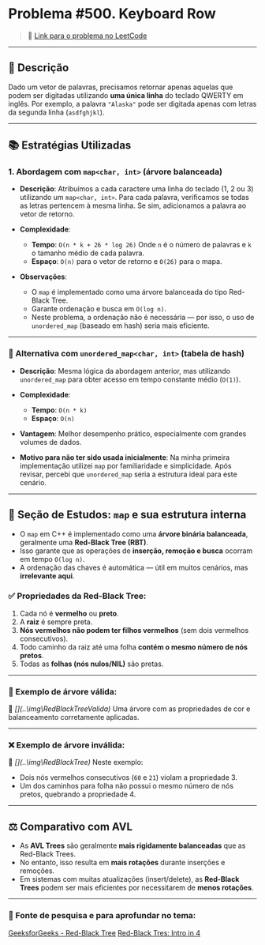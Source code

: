 # Problema #500. Keyboard Row

> 🔗 [Link para o problema no LeetCode](https://leetcode.com/problems/keyboard-row/)

---

## 🧠 Descrição

Dado um vetor de palavras, precisamos retornar apenas aquelas que podem ser digitadas utilizando **uma única linha** do teclado QWERTY em inglês.
Por exemplo, a palavra `"Alaska"` pode ser digitada apenas com letras da segunda linha (`asdfghjkl`).

---

## 📚 Estratégias Utilizadas

### 1. Abordagem com `map<char, int>` (árvore balanceada)

* **Descrição**:
  Atribuímos a cada caractere uma linha do teclado (1, 2 ou 3) utilizando um `map<char, int>`.
  Para cada palavra, verificamos se todas as letras pertencem à mesma linha.
  Se sim, adicionamos a palavra ao vetor de retorno.

* **Complexidade**:

  * **Tempo**: `O(n * k + 26 * log 26)`
    Onde `n` é o número de palavras e `k` o tamanho médio de cada palavra.
  * **Espaço**: `O(n)` para o vetor de retorno e `O(26)` para o mapa.

* **Observações**:

  * O `map` é implementado como uma árvore balanceada do tipo Red-Black Tree.
  * Garante ordenação e busca em `O(log n)`.
  * Neste problema, a ordenação não é necessária — por isso, o uso de `unordered_map` (baseado em hash) seria mais eficiente.

---

### 🔁 Alternativa com `unordered_map<char, int>` (tabela de hash)

* **Descrição**:
  Mesma lógica da abordagem anterior, mas utilizando `unordered_map` para obter acesso em tempo constante médio (`O(1)`).

* **Complexidade**:

  * **Tempo**: `O(n * k)`
  * **Espaço**: `O(n)`

* **Vantagem**:
  Melhor desempenho prático, especialmente com grandes volumes de dados.

* **Motivo para não ter sido usada inicialmente**:
  Na minha primeira implementação utilizei `map` por familiaridade e simplicidade.
  Após revisar, percebi que `unordered_map` seria a estrutura ideal para este cenário.

---

## 🧪 Seção de Estudos: `map` e sua estrutura interna

* O `map` em C++ é implementado como uma **árvore binária balanceada**, geralmente uma **Red-Black Tree (RBT)**.
* Isso garante que as operações de **inserção, remoção e busca** ocorram em tempo `O(log n)`.
* A ordenação das chaves é automática — útil em muitos cenários, mas **irrelevante aqui**.

### ✅ Propriedades da Red-Black Tree:

1. Cada nó é **vermelho** ou **preto**.
2. A **raiz** é sempre preta.
3. **Nós vermelhos não podem ter filhos vermelhos** (sem dois vermelhos consecutivos).
4. Todo caminho da raiz até uma folha **contém o mesmo número de nós pretos**.
5. Todas as **folhas (nós nulos/NIL)** são pretas.

---

### 🌳 Exemplo de árvore **válida**:

📌 *\[<alt-text>](\..\img\RedBlackTreeValida)*
Uma árvore com as propriedades de cor e balanceamento corretamente aplicadas.

---

### ❌ Exemplo de árvore **inválida**:

📌 *\[<alt-text>](\..\img\RedBlackTree)*
Neste exemplo:

* Dois nós vermelhos consecutivos (`60` e `21`) violam a propriedade 3.
* Um dos caminhos para folha não possui o mesmo número de nós pretos, quebrando a propriedade 4.

---

## ⚖️ Comparativo com AVL

* As **AVL Trees** são geralmente **mais rigidamente balanceadas** que as Red-Black Trees.
* No entanto, isso resulta em **mais rotações** durante inserções e remoções.
* Em sistemas com muitas atualizações (insert/delete), as **Red-Black Trees** podem ser mais eficientes por necessitarem de **menos rotações**.

---

### 🔗 Fonte de pesquisa e para aprofundar no tema:

[GeeksforGeeks - Red-Black Tree](https://www.geeksforgeeks.org/dsa/introduction-to-red-black-tree/)
[Red-Black Tres: Intro in 4](https://www.youtube.com/watch?v=qvZGUFHWChY)